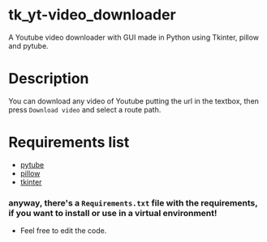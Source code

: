 # tk_yt-video_downloader
A Youtube video downloader with GUI made in Python using Tkinter, pillow and pytube.

# Description

You can download any video of Youtube putting the url in the textbox, then press `Download video` and select a route path.

# Requirements list

- [pytube](https://pypi.org/project/pytube/)
- [pillow](https://pypi.org/project/Pillow/)
- [tkinter](https://docs.python.org/3/library/tkinter.html)

### anyway, there's a `Requirements.txt` file with the requirements, if you want to install or use in a virtual environment!

- Feel free to edit the code.
